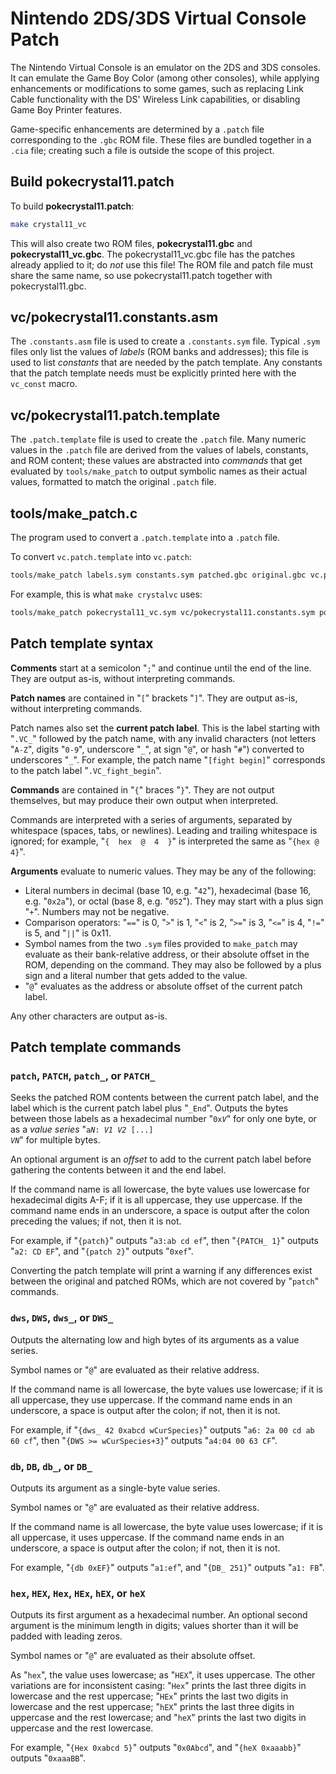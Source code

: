 # Nintendo 2DS/3DS Virtual Console Patch

The Nintendo Virtual Console is an emulator on the 2DS and 3DS consoles. It can emulate the Game Boy Color (among other consoles), while applying enhancements or modifications to some games, such as replacing Link Cable functionality with the DS' Wireless Link capabilities, or disabling Game Boy Printer features.

Game-specific enhancements are determined by a `.patch` file corresponding to the `.gbc` ROM file. These files are bundled together in a `.cia` file; creating such a file is outside the scope of this project.


## Build pokecrystal11.patch

To build **pokecrystal11.patch**:

```bash
make crystal11_vc
```

This will also create two ROM files, **pokecrystal11.gbc** and **pokecrystal11_vc.gbc**. The pokecrystal11_vc.gbc file has the patches already applied to it; do *not* use this file! The ROM file and patch file must share the same name, so use pokecrystal11.patch together with pokecrystal11.gbc.


## vc/pokecrystal11.constants.asm

The `.constants.asm` file is used to create a `.constants.sym` file. Typical `.sym` files only list the values of *labels* (ROM banks and addresses); this file is used to list *constants* that are needed by the patch template. Any constants that the patch template needs must be explicitly printed here with the `vc_const` macro.


## vc/pokecrystal11.patch.template

The `.patch.template` file is used to create the `.patch` file. Many numeric values in the `.patch` file are derived from the values of labels, constants, and ROM content; these values are abstracted into *commands* that get evaluated by `tools/make_patch` to output symbolic names as their actual values, formatted to match the original `.patch` file.


## tools/make_patch.c

The program used to convert a `.patch.template` into a `.patch` file.

To convert `vc.patch.template` into `vc.patch`:

```bash
tools/make_patch labels.sym constants.sym patched.gbc original.gbc vc.patch.template vc.patch
```

For example, this is what `make crystalvc` uses:

```bash
tools/make_patch pokecrystal11_vc.sym vc/pokecrystal11.constants.sym pokecrystal11_vc.gbc pokecrystal11.gbc vc/pokecrystal11.patch.template pokecrystal11.patch
```


## Patch template syntax

**Comments** start at a semicolon "`;`" and continue until the end of the line. They are output as-is, without interpreting commands.

**Patch names** are contained in "`[`" brackets "`]`". They are output as-is, without interpreting commands.

Patch names also set the **current patch label**. This is the label starting with "`.VC_`" followed by the patch name, with any invalid characters (not letters "`A-Z`", digits "`0-9`", underscore "`_`", at sign "`@`", or hash "`#`") converted to underscores "`_`". For example, the patch name "`[fight begin]`" corresponds to the patch label "`.VC_fight_begin`".

**Commands** are contained in "`{`" braces "`}`". They are not output themselves, but may produce their own output when interpreted.

Commands are interpreted with a series of arguments, separated by whitespace (spaces, tabs, or newlines). Leading and trailing whitespace is ignored; for example, "`{  hex  @  4  }`" is interpreted the same as "`{hex @ 4}`".

**Arguments** evaluate to numeric values. They may be any of the following:

- Literal numbers in decimal (base 10, e.g. "`42`"), hexadecimal (base 16, e.g. "`0x2a`"), or octal (base 8, e.g. "`052`"). They may start with a plus sign "`+`". Numbers may not be negative.
- Comparison operators: "`==`" is 0, "`>`" is 1, "`<`" is 2, "`>=`" is 3, "`<=`" is 4, "`!=`" is 5, and "`||`" is 0x11.
- Symbol names from the two `.sym` files provided to `make_patch` may evaluate as their bank-relative address, or their absolute offset in the ROM, depending on the command. They may also be followed by a plus sign and a literal number that gets added to the value.
- "`@`" evaluates as the address or absolute offset of the current patch label.

Any other characters are output as-is.


## Patch template commands

### `patch`, `PATCH`, `patch_`, or `PATCH_`

Seeks the patched ROM contents between the current patch label, and the label which is the current patch label plus "`_End`". Outputs the bytes between those labels as a hexadecimal number "<code>0x<i>V</i></code>" for only one byte, or as a *value series* "<code>a<i>N</i>: <i>V1</i> <i>V2</i> [...] <i>VN</i></code>" for multiple bytes.

An optional argument is an *offset* to add to the current patch label before gathering the contents between it and the end label.

If the command name is all lowercase, the byte values use lowercase for hexadecimal digits A-F; if it is all uppercase, they use uppercase. If the command name ends in an underscore, a space is output after the colon preceding the values; if not, then it is not.

For example, if "`{patch}`" outputs "`a3:ab cd ef`", then "`{PATCH_ 1}`" outputs "`a2: CD EF`", and "`{patch 2}`" outputs "`0xef`".

Converting the patch template will print a warning if any differences exist between the original and patched ROMs, which are not covered by "`patch`" commands.


### `dws`, `DWS`, `dws_`, or `DWS_`

Outputs the alternating low and high bytes of its arguments as a value series.

Symbol names or "`@`" are evaluated as their relative address.

If the command name is all lowercase, the byte values use lowercase; if it is all uppercase, they use uppercase. If the command name ends in an underscore, a space is output after the colon; if not, then it is not.

For example, if "`{dws_ 42 0xabcd wCurSpecies}`" outputs "`a6: 2a 00 cd ab 60 cf`", then "`{DWS >= wCurSpecies+3}`" outputs "`a4:04 00 63 CF`".


### `db`, `DB`, `db_`, or `DB_`

Outputs its argument as a single-byte value series.

Symbol names or "`@`" are evaluated as their relative address.

If the command name is all lowercase, the byte value uses lowercase; if it is all uppercase, it uses uppercase. If the command name ends in an underscore, a space is output after the colon; if not, then it is not.

For example, "`{db 0xEF}`" outputs "`a1:ef`", and "`{DB_ 251}`" outputs "`a1: FB`".


### `hex`, `HEX`, `Hex`, `HEx`, `hEX`, or `heX`

Outputs its first argument as a hexadecimal number. An optional second argument is the minimum length in digits; values shorter than it will be padded with leading zeros.

Symbol names or "`@`" are evaluated as their absolute offset.

As "`hex`", the value uses lowercase; as "`HEX`", it uses uppercase. The other variations are for inconsistent casing: "`Hex`" prints the last three digits in lowercase and the rest uppercase; "`HEx`" prints the last two digits in lowercase and the rest uppercase; "`hEX`" prints the last three digits in uppercase and the rest lowercase; and "`heX`" prints the last two digits in uppercase and the rest lowercase.

For example, "`{Hex 0xabcd 5}`" outputs "`0x0Abcd`", and "`{heX 0xaaabb}`" outputs "`0xaaaBB`".
